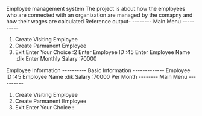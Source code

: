 Employee management system
The project is about how the employees who are connected with an organization are managed by the comapny and how their wages are calculated
Reference output-
-------- Main Menu ----------
1. Create Visiting Employee
2. Create Parmanent Employee
0. Exit
Enter Your Choice :2
Enter Employee ID :45
Enter Employee Name :dik
Enter Monthly Salary :70000

Employee Information
---------- Basic Information -------------
Employee ID :45
Employee Name :dik
Salary :70000 Per Month
-------- Main Menu ----------
1. Create Visiting Employee
2. Create Parmanent Employee
0. Exit
Enter Your Choice :
